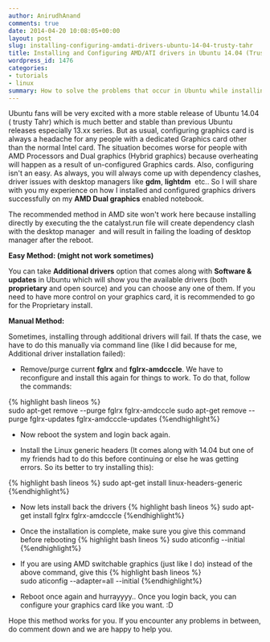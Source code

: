 ```yaml
---
author: AnirudhAnand
comments: true
date: 2014-04-20 10:08:05+00:00
layout: post
slug: installing-configuring-amdati-drivers-ubuntu-14-04-trusty-tahr
title: Installing and Configuring AMD/ATI drivers in Ubuntu 14.04 (Trusty Tahr)
wordpress_id: 1476
categories:
- tutorials
- linux
summary: How to solve the problems that occur in Ubuntu while installing AMD/ATI drivers
---
```


Ubuntu fans will be very excited with a more stable release of Ubuntu 14.04 ( trusty Tahr) which is much better and stable than previous Ubuntu releases especially 13.xx series. But as usual, configuring graphics card is always a headache for any people with a dedicated Graphics card other than the normal Intel card. The situation becomes worse for people with AMD Processors and Dual graphics (Hybrid graphics) because overheating will happen as a result of un-configured Graphics cards. Also, configuring isn't an easy. As always, you will always come up with dependency clashes, driver issues with desktop managers like **gdm**, **lightdm**  etc.. So I will share with you my experience on how I installed and configured graphics drivers successfully on my **AMD Dual graphics** enabled notebook.

The recommended method in AMD site won't work here because installing directly by executing the the catalyst.run file will create dependency clash with the desktop manager  and will result in failing the loading of desktop manager after the reboot.

**Easy Method: (might not work sometimes)**

You can take **Additional drivers** option that comes along with **Software & updates** in Ubuntu which will show you the available drivers (both **proprietary** and open source) and you can choose any one of them. If you need to have more control on your graphics card, it is recommended to go for the Proprietary install.

**Manual Method:**

Sometimes, installing through additional drivers will fail. If thats the case, we have to do this manually via command line (like I did because for me, Additional driver installation failed):
	
  * Remove/purge current **fglrx** and **fglrx-amdcccle**. We have to reconfigure and install this again for things to work. To do that, follow the commands:

{% highlight bash lineos %}     
    sudo apt-get remove --purge fglrx fglrx-amdcccle
    sudo apt-get remove --purge fglrx-updates fglrx-amdcccle-updates
{%endhighlight%}
	
  * Now reboot the system and login back again.
	
  * Install the Linux generic headers (It comes along with 14.04 but one of my friends had to do this before continuing or else he was getting errors. So its better to try installing this):

{% highlight bash lineos %} 
    sudo apt-get install linux-headers-generic
{%endhighlight%}
   
  * Now lets install back the drivers
 {% highlight bash lineos %} 
    sudo apt-get install fglrx fglrx-amdcccle
{%endhighlight%}

  * Once the installation is complete, make sure you give this command before rebooting
  {% highlight bash lineos %} 
    sudo aticonfig --initial
{%endhighlight%}

  * If you are using AMD switchable graphics (just like I do) instead of the above command, give this
{% highlight bash lineos %}     
    sudo aticonfig --adapter=all --initial
{%endhighlight%}
	
  * Reboot once again and hurrayyyy.. Once you login back, you can configure your graphics card like you want. :D

Hope this method works for you. If you encounter any problems in between, do comment down and we are happy to help you.
